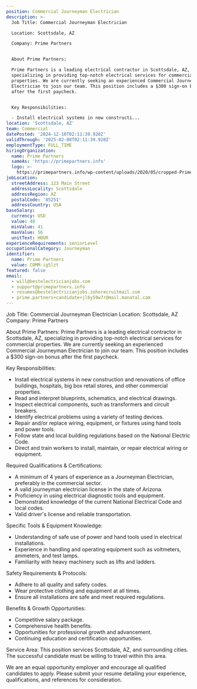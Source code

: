 ```yaml
---
position: Commercial Journeyman Electrician
description: >-
  Job Title: Commercial Journeyman Electrician

  Location: Scottsdale, AZ

  Company: Prime Partners


  About Prime Partners:

  Prime Partners is a leading electrical contractor in Scottsdale, AZ,
  specializing in providing top-notch electrical services for commercial
  properties. We are currently seeking an experienced Commercial Journeyman
  Electrician to join our team. This position includes a $300 sign-on bonus
  after the first paycheck.


  Key Responsibilities:

  - Install electrical systems in new constructi...
location: 'Scottsdale, AZ'
team: Commercial
datePosted: '2024-12-10T02:11:39.920Z'
validThrough: '2025-02-08T02:11:39.920Z'
employmentType: FULL_TIME
hiringOrganization:
  name: Prime Partners
  sameAs: 'https://primepartners.info'
  logo: >-
    https://primepartners.info/wp-content/uploads/2020/05/cropped-Prime-Partners-Logo-NO-BG-1-1.png
jobLocation:
  streetAddress: 123 Main Street
  addressLocality: Scottsdale
  addressRegion: AZ
  postalCode: '85251'
  addressCountry: USA
baseSalary:
  currency: USD
  value: 48
  minValue: 41
  maxValue: 56
  unitText: HOUR
experienceRequirements: seniorLevel
occupationalCategory: Journeyman
identifier:
  name: Prime Partners
  value: COMM-ig5lzt
featured: false
email:
  - will@bestelectricianjobs.com
  - support@primepartners.info
  - resumes@bestelectricianjobs.zohorecruitmail.com
  - prime.partners+candidate+jl6y59w7r@mail.manatal.com
---
```




Job Title: Commercial Journeyman Electrician
Location: Scottsdale, AZ
Company: Prime Partners

About Prime Partners:
Prime Partners is a leading electrical contractor in Scottsdale, AZ, specializing in providing top-notch electrical services for commercial properties. We are currently seeking an experienced Commercial Journeyman Electrician to join our team. This position includes a $300 sign-on bonus after the first paycheck.

Key Responsibilities:
- Install electrical systems in new construction and renovations of office buildings, hospitals, big box retail stores, and other commercial properties.
- Read and interpret blueprints, schematics, and electrical drawings.
- Inspect electrical components, such as transformers and circuit breakers.
- Identify electrical problems using a variety of testing devices.
- Repair and/or replace wiring, equipment, or fixtures using hand tools and power tools.
- Follow state and local building regulations based on the National Electric Code.
- Direct and train workers to install, maintain, or repair electrical wiring or equipment.

Required Qualifications & Certifications:
- A minimum of 4 years of experience as a Journeyman Electrician, preferably in the commercial sector.
- A valid journeyman electrician license in the state of Arizona.
- Proficiency in using electrical diagnostic tools and equipment.
- Demonstrated knowledge of the current National Electrical Code and local codes.
- Valid driver's license and reliable transportation.

Specific Tools & Equipment Knowledge:
- Understanding of safe use of power and hand tools used in electrical installations.
- Experience in handling and operating equipment such as voltmeters, ammeters, and test lamps.
- Familiarity with heavy machinery such as lifts and ladders.

Safety Requirements & Protocols:
- Adhere to all quality and safety codes.
- Wear protective clothing and equipment at all times.
- Ensure all installations are safe and meet required regulations.

Benefits & Growth Opportunities:
- Competitive salary package.
- Comprehensive health benefits.
- Opportunities for professional growth and advancement.
- Continuing education and certification opportunities.

Service Area:
This position services Scottsdale, AZ, and surrounding cities. The successful candidate must be willing to travel within this area.

We are an equal opportunity employer and encourage all qualified candidates to apply. Please submit your resume detailing your experience, qualifications, and references for consideration.
